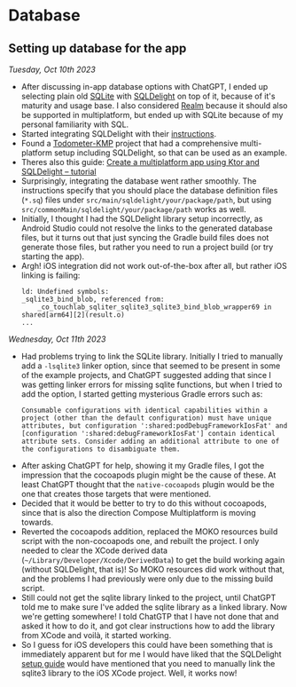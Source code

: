 # Database

## Setting up database for the app

_Tuesday, Oct 10th 2023_

- After discussing in-app database options with ChatGPT, I ended up
  selecting plain old [SQLite](https://www.sqlite.org/index.html)
  with [SQLDelight](https://github.com/cashapp/sqldelight) on top of
  it, because of it's maturity and usage base. I also considered
  [Realm](https://www.mongodb.com/docs/realm/sdk/kotlin/) because it
  should also be supported in multiplatform, but ended up with SQLite
  because of my personal familiarity with SQL.
- Started integrating SQLDelight with their
  [instructions](https://cashapp.github.io/sqldelight/2.0.0/multiplatform_sqlite/).
- Found a [Todometer-KMP](https://github.com/serbelga/Todometer-KMP)
  project that had a comprehensive multi-platform setup including
  SQLDelight, so that can be used as an example.
- Theres also this guide:
  [Create a multiplatform app using Ktor and SQLDelight – tutorial](https://kotlinlang.org/docs/multiplatform-mobile-ktor-sqldelight.html)
- Surprisingly, integrating the database went rather smoothly. The
  instructions specify that you should place the database definition
  files (`*.sq`) files under `src/main/sqldelight/your/package/path`,
  but using `src/commonMain/sqldelight/your/package/path` works as
  well.
- Initially, I thought I had the SQLDelight library setup incorrectly,
  as Android Studio could not resolve the links to the generated
  database files, but it turns out that just syncing the Gradle build
  files does not generate those files, but rather you need to run a
  project build (or try starting the app).
- Argh! iOS integration did not work out-of-the-box after all, but
  rather iOS linking is failing:
  ```
  ld: Undefined symbols:
  _sqlite3_bind_blob, referenced from:
      _co_touchlab_sqliter_sqlite3_sqlite3_bind_blob_wrapper69 in shared[arm64][2](result.o)
  ...
  ```

_Wednesday, Oct 11th 2023_

- Had problems trying to link the SQLite library. Initially I tried
  to manually add a `-lsqlite3` linker option, since that seemed to
  be present in some of the example projects, and ChatGPT suggested
  adding that since I was getting linker errors for missing sqlite
  functions, but when I tried to add the option, I started getting
  mysterious Gradle errors such as:
  ```
  Consumable configurations with identical capabilities within a project (other than the default configuration) must have unique attributes, but configuration ':shared:podDebugFrameworkIosFat' and [configuration ':shared:debugFrameworkIosFat'] contain identical attribute sets. Consider adding an additional attribute to one of the configurations to disambiguate them.
  ```
- After asking ChatGPT for help, showing it my Gradle files, I got the
  impression that the cocoapods plugin might be the cause of these.
  At least ChatGPT thought that the `native-cocoapods` plugin would
  be the one that creates those targets that were mentioned.
- Decided that it would be better to try to do this without cocoapods,
  since that is also the direction Compose Multiplatform is moving
  towards.
- Reverted the cocoapods addition, replaced the MOKO resources build
  script with the non-cocoapods one, and rebuilt the project. I only
  needed to clear the XCode derived data
  (`~/Library/Developer/Xcode/DerivedData`) to get the build working
  again (without SQLDelight, that is)!
  So MOKO resources did work without that, and the problems I had
  previously were only due to the missing build script.
- Still could not get the sqlite library linked to the project, until
  ChatGPT told me to make sure I've added the sqlite library as a
  linked library. Now we're getting somewhere! I told ChatGTP that
  I have not done that and asked it how to do it, and got clear
  instructions how to add the library from XCode and voilà, it started
  working.
- So I guess for iOS developers this could have been something that is
  immediately apparent but for me I would have liked that the
  SQLDelight
  [setup guide](https://cashapp.github.io/sqldelight/2.0.0/multiplatform_sqlite/)
  would have mentioned that you need to manually link the sqlite3
  library to the iOS XCode project. Well, it works now!
